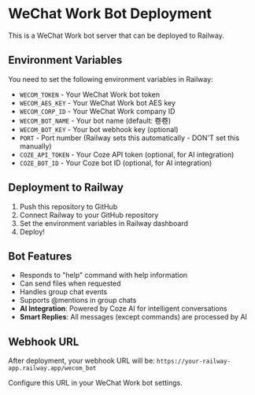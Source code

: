 # WeChat Work Bot Deployment

This is a WeChat Work bot server that can be deployed to Railway.

## Environment Variables

You need to set the following environment variables in Railway:

- `WECOM_TOKEN` - Your WeChat Work bot token
- `WECOM_AES_KEY` - Your WeChat Work bot AES key  
- `WECOM_CORP_ID` - Your WeChat Work company ID
- `WECOM_BOT_NAME` - Your bot name (default: 卷卷)
- `WECOM_BOT_KEY` - Your bot webhook key (optional)
- `PORT` - Port number (Railway sets this automatically - DON'T set this manually)
- `COZE_API_TOKEN` - Your Coze API token (optional, for AI integration)
- `COZE_BOT_ID` - Your Coze bot ID (optional, for AI integration)

## Deployment to Railway

1. Push this repository to GitHub
2. Connect Railway to your GitHub repository
3. Set the environment variables in Railway dashboard
4. Deploy!

## Bot Features

- Responds to "help" command with help information
- Can send files when requested
- Handles group chat events
- Supports @mentions in group chats
- **AI Integration**: Powered by Coze AI for intelligent conversations
- **Smart Replies**: All messages (except commands) are processed by AI

## Webhook URL

After deployment, your webhook URL will be:
`https://your-railway-app.railway.app/wecom_bot`

Configure this URL in your WeChat Work bot settings. 